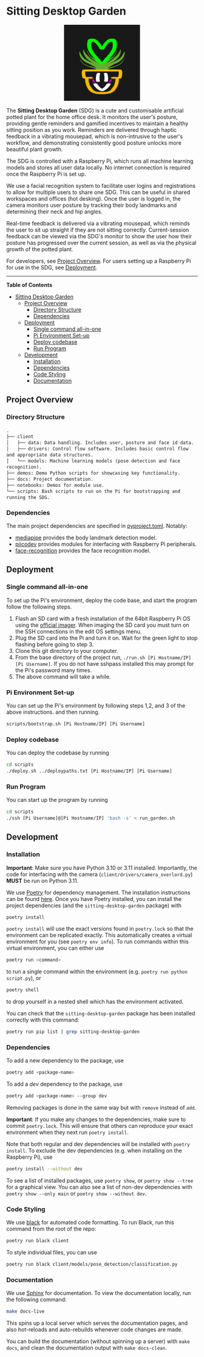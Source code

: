 # Sitting Desktop Garden

<center>
</center>

<p align="center" width="100%">
<img src="assets/logo.png" width="200">
</p>

The **Sitting Desktop Garden** (SDG) is a cute and customisable artificial potted plant for the home office desk. It monitors the user's posture, providing gentle reminders and gamified incentives to maintain a healthy sitting position as you work. Reminders are delivered through haptic feedback in a vibrating mousepad, which is non-intrusive to the user's workflow, and demonstrating consistently good posture unlocks more beautiful plant growth.

The SDG is controlled with a Raspberry Pi, which runs all machine learning models and stores all user data locally. No internet connection is required once the Raspberry Pi is set up.

We use a facial recognition system to facilitate user logins and registrations to allow for multiple users to share one SDG. This can be useful in shared workspaces and offices (hot desking). Once the user is logged in, the camera monitors user posture by tracking their body landmarks and determining their neck and hip angles.

Real-time feedback is delivered via a vibrating mousepad, which reminds the user to sit up straight if they are not sitting correctly. Current-session feedback can be viewed via the SDG's monitor to show the user how their posture has progressed over the current session, as well as via the physical growth of the potted plant.

For developers, see [Project Overview](#project-overview). For users setting up a Raspberry Pi for use in the SDG, see [Deployment](#deployment).

---

**Table of Contents**

- [Sitting Desktop Garden](#sitting-desktop-garden)
  - [Project Overview](#project-overview)
    - [Directory Structure](#directory-structure)
    - [Dependencies](#dependencies)
  - [Deployment](#deployment)
    - [Single command all-in-one](#single-command-all-in-one)
    - [Pi Environment Set-up](#pi-environment-set-up)
    - [Deploy codebase](#deploy-codebase)
    - [Run Program](#run-program)
  - [Development](#development)
    - [Installation](#installation)
    - [Dependencies](#dependencies-1)
    - [Code Styling](#code-styling)
    - [Documentation](#documentation)


## Project Overview
### Directory Structure
```
.
├── client
│   ├── data: Data handling. Includes user, posture and face id data.
│   ├── drivers: Control flow software. Includes basic control flow and appropriate data structures.
│   └── models: Machine learning models (pose detection and face recognition).
├── demos: Demo Python scripts for showcasing key functionality.
├── docs: Project documentation.
├── notebooks: Demos for module use.
└── scripts: Bash scripts to run on the Pi for bootstrapping and running the SDG.
```

### Dependencies
The main project dependencies are specified in [pyproject.toml](./pyproject.toml). Notably:
- [mediapipe](https://ai.google.dev/edge/mediapipe/solutions/guide) provides the body landmark detection model.
- [piicodev](https://pypi.org/project/piicodev/) provides modules for interfacing with Raspberry Pi peripherals.
- [face-recognition](https://pypi.org/project/face-recognition/) provides the face recognition model.

## Deployment
### Single command all-in-one
To set up the Pi's environment, deploy the code base, and start the program follow the following steps.
1. Flash an SD card with a fresh installation of the 64bit Raspberry Pi OS using the [official imager](https://www.raspberrypi.com/software/). When imaging the SD card you must turn on the SSH connections in the edit OS settings menu.
2. Plug the SD card into the Pi and turn it on. Wait for the green light to stop flashing before going to step 3.
3. Clone this git directory to your computer.
4. From the base directory of the project run,
`
./run.sh [Pi Hostname/IP] [Pi Username]
`. If you do not have sshpass installed this may prompt for the Pi's password many times.
5. The above command will take a while.
### Pi Environment Set-up
You can set up the Pi's environment by following steps 1,2, and 3 of the above instructions. and then running.
```bash
scripts/bootstrap.sh [Pi Hostname/IP] [Pi Username]
```
### Deploy codebase
You can deploy the codebase by running 
```bash
cd scripts
./deploy.sh ../deploypaths.txt [Pi Hostname/IP] [Pi Username]
```

### Run Program
You can start up the program by running
```bash
cd scripts
./ssh [Pi Username]@[Pi Hostname/IP] 'bash -s' < run_garden.sh
```

## Development

### Installation
**Important**: Make sure you have Python 3.10 or 3.11 installed. Importantly, the code for interfacing with the camera (`client/drivers/camera_overlord.py`) **MUST** be run on Python 3.11.

We use [Poetry](https://python-poetry.org/) for dependency management. The installation instructions can be found [here](https://python-poetry.org/docs/).  Once you have Poetry installed, you can install the project dependencies (and the `sitting-desktop-garden` package) with

```bash
poetry install
```

`poetry install` will use the exact versions found in `poetry.lock` so that the environment can be replicated exactly. This automatically creates a virtual environment for you (see `poetry env info`). To run commands within this virtual environment, you can either use

```bash
poetry run <command>
```

to run a single command within the environment (e.g. `poetry run python script.py`), or

```bash
poetry shell
```

to drop yourself in a nested shell which has the environment activated.

You can check that the `sitting-desktop-garden` package has been installed correctly with this command:

```bash
poetry run pip list | grep sitting-desktop-garden
```

### Dependencies

To add a new dependency to the package, use

```bash
poetry add <package-name>
```

To add a *dev* dependency to the package, use

```bash
poetry add <package-name> --group dev
```

Removing packages is done in the same way but with `remove` instead of `add`.

**Important**: If you make any changes to the dependencies, make sure to commit `poetry.lock`. This will ensure that others can reproduce your exact environment when they next run `poetry install`.

Note that both regular and dev dependencies will be installed with `poetry install`. To exclude the dev dependencies (e.g. when installing on the Raspberry Pi), use

```bash
poetry install --without dev
```

To see a list of installed packages, use `poetry show`, or `poetry show --tree` for a graphical view. You can also see a list of non-dev dependencies with `poetry show --only main` or `poetry show --without dev`.

### Code Styling

We use [black](https://black.readthedocs.io/en/stable/) for automated code formatting. To run Black, run this command from the root of the repo:

```bash
poetry run black client
```

To style individual files, you can use

```bash
poetry run black client/models/pose_detection/classification.py
```

### Documentation

We use [Sphinx](https://www.sphinx-doc.org/) for documentation. To view the documentation locally, run the following command:
```bash
make docs-live
```
This spins up a local server which serves the documentation pages, and also hot-reloads and auto-rebuilds whenever code changes are made.

You can build the documentation (without spinning up a server) with `make docs`, and clean the documentation output with `make docs-clean`.


